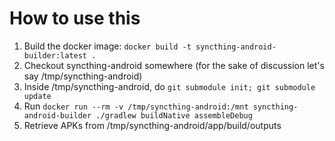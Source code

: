 # How to use this

1. Build the docker image: `docker build -t syncthing-android-builder:latest .`
2. Checkout syncthing-android somewhere (for the sake of discussion let's say /tmp/syncthing-android)
3. Inside /tmp/syncthing-android, do `git submodule init; git submodule update`
4. Run `docker run --rm -v /tmp/syncthing-android:/mnt syncthing-android-builder ./gradlew buildNative assembleDebug`
5. Retrieve APKs from /tmp/syncthing-android/app/build/outputs
